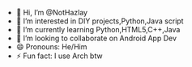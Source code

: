 - 👋 Hi, I’m @NotHazlay
- 👀 I’m interested in DIY projects,Python,Java script 
- 🌱 I’m currently learning Python,HTML5,C++,Java
- 💞️ I’m looking to collaborate on Android App Dev
- 😄 Pronouns: He/Him
- ⚡ Fun fact: I use Arch btw

<!---
NotHazlay/NotHazlay is a ✨ special ✨ repository because its `README.md` (this file) appears on your GitHub profile.
You can click the Preview link to take a look at your changes.
--->
